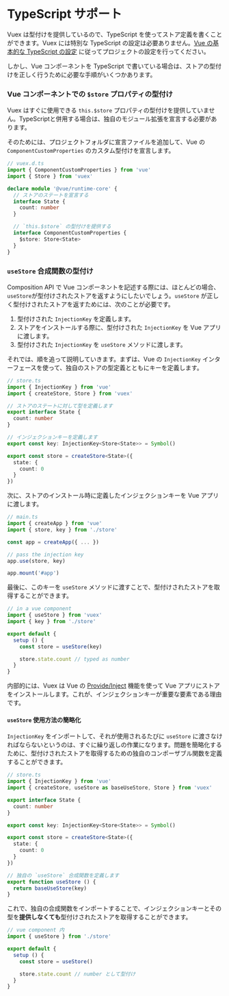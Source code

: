 # TypeScript サポート

Vuex は型付けを提供しているので、TypeScript を使ってストア定義を書くことができます。Vuex には特別な TypeScript の設定は必要ありません。[Vue の基本的な TypeScript の設定](https://v3.ja.vuejs.org/guide/typescript-support.html) に従ってプロジェクトの設定を行ってください。

しかし、Vue コンポーネントを TypeScript で書いている場合は、ストアの型付けを正しく行うために必要な手順がいくつかあります。

### Vue コンポーネントでの `$store` プロパティの型付け

Vuex はすぐに使用できる `this.$store` プロパティの型付けを提供していません。TypeScriptと併用する場合は、独自のモジュール拡張を宣言する必要があります。

そのためには、プロジェクトフォルダに宣言ファイルを追加して、Vue の `ComponentCustomProperties` のカスタム型付けを宣言します。

```ts
// vuex.d.ts
import { ComponentCustomProperties } from 'vue'
import { Store } from 'vuex'

declare module '@vue/runtime-core' {
  // ストアのステートを宣言する
  interface State {
    count: number
  }

  // `this.$store` の型付けを提供する
  interface ComponentCustomProperties {
    $store: Store<State>
  }
}
```

### `useStore` 合成関数の型付け

Composition API で Vue コンポーネントを記述する際には、ほとんどの場合、`useStore`が型付けされたストアを返すようにしたいでしょう。`useStore` が正しく型付けされたストアを返すためには、次のことが必要です。

1. 型付けされた `InjectionKey` を定義します。
2. ストアをインストールする際に、型付けされた `InjectionKey` を Vue アプリに渡します。
3. 型付けされた `InjectionKey` を `useStore` メソッドに渡します。

それでは、順を追って説明していきます。まずは、Vue の `InjectionKey` インターフェースを使って、独自のストアの型定義とともにキーを定義します。

```ts
// store.ts
import { InjectionKey } from 'vue'
import { createStore, Store } from 'vuex'

// ストアのステートに対して型を定義します
export interface State {
  count: number
}

// インジェクションキーを定義します
export const key: InjectionKey<Store<State>> = Symbol()

export const store = createStore<State>({
  state: {
    count: 0
  }
})
```

次に、ストアのインストール時に定義したインジェクションキーを Vue アプリに渡します。

```ts
// main.ts
import { createApp } from 'vue'
import { store, key } from './store'

const app = createApp({ ... })

// pass the injection key
app.use(store, key)

app.mount('#app')
```

最後に、このキーを `useStore` メソッドに渡すことで、型付けされたストアを取得することができます。

```ts
// in a vue component
import { useStore } from 'vuex'
import { key } from './store'

export default {
  setup () {
    const store = useStore(key)

    store.state.count // typed as number
  }
}
```

内部的には、Vuex は Vue の [Provide/Inject](https://v3.ja.vuejs.org/api/composition-api.html#provide-inject) 機能を使って Vue アプリにストアをインストールします。これが、インジェクションキーが重要な要素である理由です。

#### `useStore` 使用方法の簡略化

`InjectionKey` をインポートして、それが使用されるたびに `useStore` に渡さなければならないというのは、すぐに繰り返しの作業になります。問題を簡略化するために、型付けされたストアを取得するための独自のコンポーザブル関数を定義することができます。

```ts
// store.ts
import { InjectionKey } from 'vue'
import { createStore, useStore as baseUseStore, Store } from 'vuex'

export interface State {
  count: number
}

export const key: InjectionKey<Store<State>> = Symbol()

export const store = createStore<State>({
  state: {
    count: 0
  }
})

// 独自の `useStore` 合成関数を定義します
export function useStore () {
  return baseUseStore(key)
}
```

これで、独自の合成関数をインポートすることで、インジェクションキーとその型を**提供しなくても**型付けされたストアを取得することができます。

```ts
// vue component 内
import { useStore } from './store'

export default {
  setup () {
    const store = useStore()

    store.state.count // number として型付け
  }
}
```
